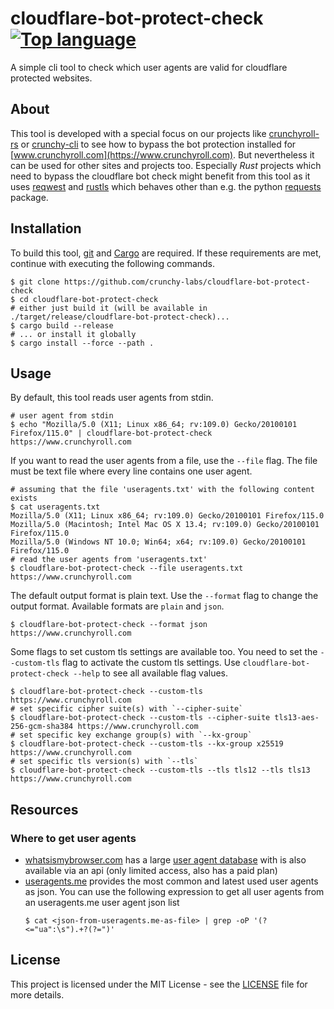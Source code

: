 # cloudflare-bot-protect-check [![Top language](https://img.shields.io/github/languages/top/crunchy-labs/cloudflare-bot-protect-check)](https://github.com/crunchy-labs/cloudflare-bot-protect-check)

A simple cli tool to check which user agents are valid for cloudflare protected websites.

## About

This tool is developed with a special focus on our projects like [crunchyroll-rs](https://github.com/crunchy-labs/crunchyroll-rs) or [crunchy-cli](https://github.com/crunchy-labs/crunchy-cli) to see how to bypass the bot protection installed for [www.crunchyroll.com](https://www.crunchyroll.com).
But nevertheless it can be used for other sites and projects too.
Especially _Rust_ projects which need to bypass the cloudflare bot check might benefit from this tool as it uses [reqwest](https://github.com/seanmonstar/reqwest) and [rustls](https://github.com/rustls/rustls) which behaves other than e.g. the python [requests](https://pypi.org/project/requests/) package.

## Installation

To build this tool, [git](https://git-scm.com/) and [Cargo](https://doc.rust-lang.org/cargo) are required.
If these requirements are met, continue with executing the following commands.
```shell
$ git clone https://github.com/crunchy-labs/cloudflare-bot-protect-check
$ cd cloudflare-bot-protect-check
# either just build it (will be available in ./target/release/cloudflare-bot-protect-check)...
$ cargo build --release
# ... or install it globally
$ cargo install --force --path .
```

## Usage

By default, this tool reads user agents from stdin.
```shell
# user agent from stdin
$ echo "Mozilla/5.0 (X11; Linux x86_64; rv:109.0) Gecko/20100101 Firefox/115.0" | cloudflare-bot-protect-check https://www.crunchyroll.com
```

If you want to read the user agents from a file, use the `--file` flag.
The file must be text file where every line contains one user agent.
```shell
# assuming that the file 'useragents.txt' with the following content exists
$ cat useragents.txt
Mozilla/5.0 (X11; Linux x86_64; rv:109.0) Gecko/20100101 Firefox/115.0
Mozilla/5.0 (Macintosh; Intel Mac OS X 13.4; rv:109.0) Gecko/20100101 Firefox/115.0
Mozilla/5.0 (Windows NT 10.0; Win64; x64; rv:109.0) Gecko/20100101 Firefox/115.0
# read the user agents from 'useragents.txt'
$ cloudflare-bot-protect-check --file useragents.txt https://www.crunchyroll.com
```

The default output format is plain text.
Use the `--format` flag to change the output format.
Available formats are `plain` and `json`.
```shell
$ cloudflare-bot-protect-check --format json https://www.crunchyroll.com
```

Some flags to set custom tls settings are available too.
You need to set the `--custom-tls` flag to activate the custom tls settings.
Use `cloudflare-bot-protect-check --help` to see all available flag values.
```shell
$ cloudflare-bot-protect-check --custom-tls https://www.crunchyroll.com
# set specific cipher suite(s) with `--cipher-suite`
$ cloudflare-bot-protect-check --custom-tls --cipher-suite tls13-aes-256-gcm-sha384 https://www.crunchyroll.com
# set specific key exchange group(s) with `--kx-group`
$ cloudflare-bot-protect-check --custom-tls --kx-group x25519 https://www.crunchyroll.com
# set specific tls version(s) with `--tls`
$ cloudflare-bot-protect-check --custom-tls --tls tls12 --tls tls13 https://www.crunchyroll.com
```

## Resources

### Where to get user agents

- [whatsismybrowser.com](https://www.whatismybrowser.com/) has a large [user agent database](https://explore.whatismybrowser.com/useragents/explore/) with is also available via an api (only limited access, also has a paid plan)
- [useragents.me](https://www.useragents.me/) provides the most common and latest used user agents as json. You can use the following expression to get all user agents from an useragents.me user agent json list
  ```shell
  $ cat <json-from-useragents.me-as-file> | grep -oP '(?<="ua":\s").+?(?=")'
  ```

## License

This project is licensed under the MIT License - see the [LICENSE](LICENSE) file for more details.
